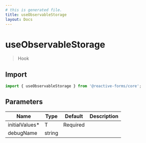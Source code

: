 ```yaml
---
# this is generated file.
title: useObservableStorage
layout: Docs
---
```


# useObservableStorage

> Hook

## Import

```js copy
import { useObservableStorage } from '@reactive-forms/core';
```

## Parameters

| Name            | Type   | Default  | Description |
| --------------- | ------ | -------- | ----------- |
| initialValues\* | T      | Required |
| debugName       | string |          |
